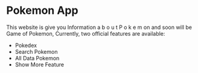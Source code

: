 # Pokemon App

This website is give you Information a b o u t  P o k e m on and soon will be Game of Pokemon,
Currently, two official features are available:

- Pokedex
- Search Pokemon
- All Data Pokemon
- Show More Feature
